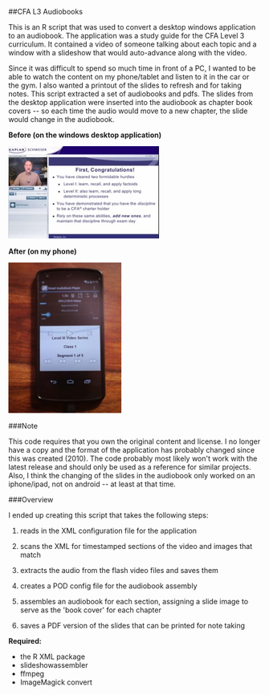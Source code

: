 ##CFA L3 Audiobooks

This is an R script that was used to convert a desktop windows application to an audiobook.  The application was a study guide for the CFA Level 3 curriculum.  It contained a video of someone talking about each topic and a window with a slideshow that would auto-advance along with the video.

Since it was difficult to spend so much time in front of a PC, I wanted to be able to watch the content on my phone/tablet and listen to it in the car or the gym.  I also wanted a printout of the slides to refresh and for taking notes.  This script extracted a set of audiobooks and pdfs.  The slides from the desktop application were inserted into the audiobook as chapter book covers -- so each time the audio would move to a new chapter, the slide would change in the audiobook.

**Before (on the windows desktop application)**

![Alt text](/before.jpg "Before -- screenshot from desktop pc application")

**After (on my phone)**

![Alt text](/after.jpg "After -- from my phone")



###Note

This code requires that you own the original content and license.  I no longer have a copy and the format of the application has probably changed since this was created (2010).  The code probably most likely won't work with the latest release and should only be used as a reference for similar projects.  Also, I think the changing of the slides in the audiobook only worked on an iphone/ipad, not on android -- at least at that time.

###Overview

I ended up creating this script that takes the following steps:

1. reads in the XML configuration file for the application

2. scans the XML for timestamped sections of the video and images that match

3. extracts the audio from the flash video files and saves them 

4. creates a POD config file for the audiobook assembly

5. assembles an audiobook for each section, assigning a slide image to serve as the 'book cover' for each chapter

6. saves a PDF version of the slides that can be printed for note taking

**Required:**
- the R XML package
- slideshowassembler
- ffmpeg
- ImageMagick convert






